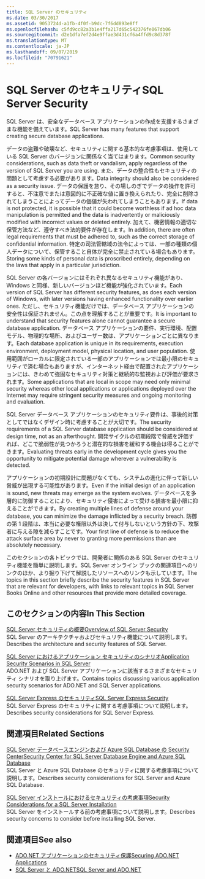 ```yaml
---
title: SQL Server のセキュリティ
ms.date: 03/30/2017
ms.assetid: 9053724d-a1fb-4f0f-b9dc-7f6dd893e8ff
ms.openlocfilehash: c5fd9cc82a3b1e4ffa217d65c542376fe067db06
ms.sourcegitcommit: d2e1dfa7ef2d4e9ffae3d431cf6a4ffd9c8d378f
ms.translationtype: MT
ms.contentlocale: ja-JP
ms.lasthandoff: 09/07/2019
ms.locfileid: "70791621"
---
```

# <a name="sql-server-security"></a><span data-ttu-id="0db91-102">SQL Server のセキュリティ</span><span class="sxs-lookup"><span data-stu-id="0db91-102">SQL Server Security</span></span>
<span data-ttu-id="0db91-103">SQL Server は、安全なデータベース アプリケーションの作成を支援するさまざまな機能を備えています。</span><span class="sxs-lookup"><span data-stu-id="0db91-103">SQL Server has many features that support creating secure database applications.</span></span>  
  
 <span data-ttu-id="0db91-104">データの盗難や破壊など、セキュリティに関する基本的な考慮事項は、使用している SQL Server のバージョンに関係なく当てはまります。</span><span class="sxs-lookup"><span data-stu-id="0db91-104">Common security considerations, such as data theft or vandalism, apply regardless of the version of SQL Server you are using.</span></span> <span data-ttu-id="0db91-105">また、データの整合性もセキュリティの問題として考慮する必要があります。</span><span class="sxs-lookup"><span data-stu-id="0db91-105">Data integrity should also be considered as a security issue.</span></span> <span data-ttu-id="0db91-106">データの保護を怠り、その場しのぎでデータの操作を許可すると、不注意でまたは意図的に不正確な値に置き換えられたり、完全に削除されてしまうことによってデータの価値が失われてしまうこともあります。</span><span class="sxs-lookup"><span data-stu-id="0db91-106">If data is not protected, it is possible that it could become worthless if ad hoc data manipulation is permitted and the data is inadvertently or maliciously modified with incorrect values or deleted entirely.</span></span> <span data-ttu-id="0db91-107">加えて、機密情報の適切な保管方法など、遵守すべき法的要件が存在します。</span><span class="sxs-lookup"><span data-stu-id="0db91-107">In addition, there are often legal requirements that must be adhered to, such as the correct storage of confidential information.</span></span> <span data-ttu-id="0db91-108">特定の司法管轄域の法令によっては、一部の種類の個人データについて、保管すること自体が完全に禁止されている場合もあります。</span><span class="sxs-lookup"><span data-stu-id="0db91-108">Storing some kinds of personal data is proscribed entirely, depending on the laws that apply in a particular jurisdiction.</span></span>  
  
 <span data-ttu-id="0db91-109">SQL Server の各バージョンにはそれぞれ異なるセキュリティ機能があり、Windows と同様、新しいバージョンほど機能が強化されています。</span><span class="sxs-lookup"><span data-stu-id="0db91-109">Each version of SQL Server has different security features, as does each version of Windows, with later versions having enhanced functionality over earlier ones.</span></span> <span data-ttu-id="0db91-110">ただし、セキュリティ機能だけでは、データベース アプリケーションの安全性は保証されません。この点を理解することが重要です。</span><span class="sxs-lookup"><span data-stu-id="0db91-110">It is important to understand that security features alone cannot guarantee a secure database application.</span></span> <span data-ttu-id="0db91-111">データベース アプリケーションの要件、実行環境、配置モデル、物理的な場所、およびユーザー数は、アプリケーションごとに異なります。</span><span class="sxs-lookup"><span data-stu-id="0db91-111">Each database application is unique in its requirements, execution environment, deployment model, physical location, and user population.</span></span> <span data-ttu-id="0db91-112">使用範囲がローカルに限定されている一部のアプリケーションでは最小限のセキュリティで済む場合もありますが、インターネット経由で配置されたアプリケーションには、きわめて強固なセキュリティ対策と継続的な監視および評価が要求されます。</span><span class="sxs-lookup"><span data-stu-id="0db91-112">Some applications that are local in scope may need only minimal security whereas other local applications or applications deployed over the Internet may require stringent security measures and ongoing monitoring and evaluation.</span></span>  
  
 <span data-ttu-id="0db91-113">SQL Server データベース アプリケーションのセキュリティ要件は、事後的対策としてではなくデザイン時に考慮することが大切です。</span><span class="sxs-lookup"><span data-stu-id="0db91-113">The security requirements of a SQL Server database application should be considered at design time, not as an afterthought.</span></span> <span data-ttu-id="0db91-114">開発サイクルの初期段階で脅威を評価すれば、どこで脆弱性が見つかろうと潜在的な損害を緩和する機会は得ることができます。</span><span class="sxs-lookup"><span data-stu-id="0db91-114">Evaluating threats early in the development cycle gives you the opportunity to mitigate potential damage wherever a vulnerability is detected.</span></span>  
  
 <span data-ttu-id="0db91-115">アプリケーションの初期設計に問題がなくても、システムの進化に伴って新しい脅威が出現する可能性があります。</span><span class="sxs-lookup"><span data-stu-id="0db91-115">Even if the initial design of an application is sound, new threats may emerge as the system evolves.</span></span> <span data-ttu-id="0db91-116">データベースを多層的に防御することにより、セキュリティ侵害によって受ける損害を最小限に抑えることができます。</span><span class="sxs-lookup"><span data-stu-id="0db91-116">By creating multiple lines of defense around your database, you can minimize the damage inflicted by a security breach.</span></span> <span data-ttu-id="0db91-117">防御の第 1 段階は、本当に必要な権限以外は決して付与しないという方針の下、攻撃者に与える隙を減らすことです。</span><span class="sxs-lookup"><span data-stu-id="0db91-117">Your first line of defense is to reduce the attack surface area by never to granting more permissions than are absolutely necessary.</span></span>  
  
 <span data-ttu-id="0db91-118">このセクションの各トピックでは、開発者に関係のある SQL Server のセキュリティ機能を簡単に説明します。SQL Server オンライン ブックの関連項目へのリンクのほか、より掘り下げて解説したリソースへのリンクも示しています。</span><span class="sxs-lookup"><span data-stu-id="0db91-118">The topics in this section briefly describe the security features in SQL Server that are relevant for developers, with links to relevant topics in SQL Server Books Online and other resources that provide more detailed coverage.</span></span>  
  
## <a name="in-this-section"></a><span data-ttu-id="0db91-119">このセクションの内容</span><span class="sxs-lookup"><span data-stu-id="0db91-119">In This Section</span></span>  
 [<span data-ttu-id="0db91-120">SQL Server セキュリティの概要</span><span class="sxs-lookup"><span data-stu-id="0db91-120">Overview of SQL Server Security</span></span>](overview-of-sql-server-security.md)  
 <span data-ttu-id="0db91-121">SQL Server のアーキテクチャおよびセキュリティ機能について説明します。</span><span class="sxs-lookup"><span data-stu-id="0db91-121">Describes the architecture and security features of SQL Server.</span></span>  
  
 [<span data-ttu-id="0db91-122">SQL Server におけるアプリケーション セキュリティのシナリオ</span><span class="sxs-lookup"><span data-stu-id="0db91-122">Application Security Scenarios in SQL Server</span></span>](application-security-scenarios-in-sql-server.md)  
 <span data-ttu-id="0db91-123">ADO.NET および SQL Server アプリケーションに該当するさまざまなセキュリティ シナリオを取り上げます。</span><span class="sxs-lookup"><span data-stu-id="0db91-123">Contains topics discussing various application security scenarios for ADO.NET and SQL Server applications.</span></span>  
  
 [<span data-ttu-id="0db91-124">SQL Server Express のセキュリティ</span><span class="sxs-lookup"><span data-stu-id="0db91-124">SQL Server Express Security</span></span>](sql-server-express-security.md)  
 <span data-ttu-id="0db91-125">SQL Server Express のセキュリティに関する考慮事項について説明します。</span><span class="sxs-lookup"><span data-stu-id="0db91-125">Describes security considerations for SQL Server Express.</span></span>  
  
## <a name="related-sections"></a><span data-ttu-id="0db91-126">関連項目</span><span class="sxs-lookup"><span data-stu-id="0db91-126">Related Sections</span></span>  
[<span data-ttu-id="0db91-127">SQL Server データベースエンジンおよび Azure SQL Database の Security Center</span><span class="sxs-lookup"><span data-stu-id="0db91-127">Security Center for SQL Server Database Engine and Azure SQL Database</span></span>](/sql/relational-databases/security/security-center-for-sql-server-database-engine-and-azure-sql-database)  
<span data-ttu-id="0db91-128">SQL Server と Azure SQL Database のセキュリティに関する考慮事項について説明します。</span><span class="sxs-lookup"><span data-stu-id="0db91-128">Describes security considerations for SQL Server and Azure SQL Database.</span></span>

[<span data-ttu-id="0db91-129">SQL Server インストールにおけるセキュリティの考慮事項</span><span class="sxs-lookup"><span data-stu-id="0db91-129">Security Considerations for a SQL Server Installation</span></span>](/sql/sql-server/install/security-considerations-for-a-sql-server-installation)  
<span data-ttu-id="0db91-130">SQL Server をインストールする前の考慮事項について説明します。</span><span class="sxs-lookup"><span data-stu-id="0db91-130">Describes security concerns to consider before installing SQL Server.</span></span>

## <a name="see-also"></a><span data-ttu-id="0db91-131">関連項目</span><span class="sxs-lookup"><span data-stu-id="0db91-131">See also</span></span>

- [<span data-ttu-id="0db91-132">ADO.NET アプリケーションのセキュリティ保護</span><span class="sxs-lookup"><span data-stu-id="0db91-132">Securing ADO.NET Applications</span></span>](../securing-ado-net-applications.md)
- [<span data-ttu-id="0db91-133">SQL Server と ADO.NET</span><span class="sxs-lookup"><span data-stu-id="0db91-133">SQL Server and ADO.NET</span></span>](index.md)

